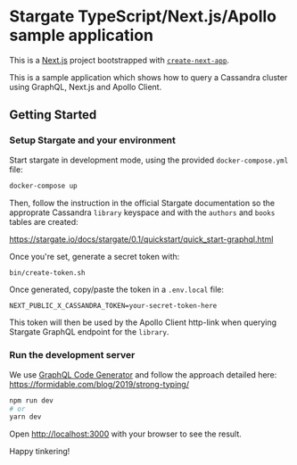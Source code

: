 # Stargate TypeScript/Next.js/Apollo sample application

This is a [Next.js](https://nextjs.org/) project bootstrapped with [`create-next-app`](https://github.com/vercel/next.js/tree/canary/packages/create-next-app).

This is a sample application which shows how to query a Cassandra cluster using GraphQL, Next.js and Apollo Client.

## Getting Started

### Setup Stargate and your environment

Start stargate in development mode, using the provided `docker-compose.yml` file:

```bash
docker-compose up
```

Then, follow the instruction in the official Stargate documentation so the approprate Cassandra `library` keyspace and with the `authors` and `books` tables are created:

https://stargate.io/docs/stargate/0.1/quickstart/quick_start-graphql.html

Once you're set, generate a secret token with:

```bash
bin/create-token.sh
```

Once generated, copy/paste the token in a `.env.local` file:

```
NEXT_PUBLIC_X_CASSANDRA_TOKEN=your-secret-token-here
```

This token will then be used by the Apollo Client http-link when querying Stargate GraphQL endpoint for the `library`.

### Run the development server

We use [GraphQL Code Generator](https://graphql-code-generator.com/) and follow the approach detailed here: https://formidable.com/blog/2019/strong-typing/

```bash
npm run dev
# or
yarn dev
```

Open [http://localhost:3000](http://localhost:3000) with your browser to see the result.

Happy tinkering!
